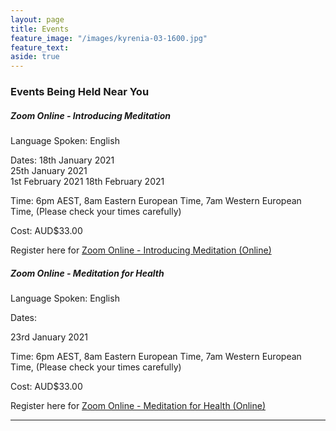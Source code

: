 ```yaml
---
layout: page
title: Events
feature_image: "/images/kyrenia-03-1600.jpg"
feature_text: 
aside: true 
---
```


### Events Being Held Near You


##### Zoom Online - Introducing Meditation 

Language Spoken: English

Dates: 
18th January 2021  
25th January 2021  
1st  February 2021 
18th February 2021 

Time: 6pm AEST, 8am Eastern European Time, 7am Western European Time, 
(Please check your times carefully)

Cost: AUD$33.00

Register here for [Zoom Online - Introducing Meditation (Online)]()


##### Zoom Online - Meditation for Health 

Language Spoken: English

Dates: 

23rd January 2021  

Time: 6pm AEST, 8am Eastern European Time, 7am Western European Time, 
(Please check your times carefully)

Cost: AUD$33.00

Register here for [Zoom Online - Meditation for Health (Online)]()


---

